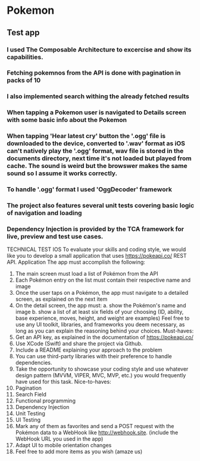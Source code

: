 # Pokemon

## Test app 
### I used The Composable Architecture to excercise and show its capabilities.
### Fetching pokemnos from the API is done with pagination in packs of 10
### I also implemented search withing the already fetched results
### When tapping a Pokemon user is navigated to Details screen with some basic info about the Pokemon
### When tapping 'Hear latest cry' button the '.ogg' file is downloaded to the device, converted to '.wav' format as iOS can't natively play the '.ogg' format, wav file is stored in the documents directory, next time it's not loaded but played from cache. The sound is weird but the browswer makes the same sound so I assume it works correctly.
### To handle '.ogg' format I used 'OggDecoder' framework
### The project also features several unit tests covering basic logic of navigation and loading
### Dependency Injection is provided by the TCA framework for live, preview and test use cases.


TECHNICAL TEST IOS
To evaluate your skills and coding style, we would like you to develop a small application that
uses https://pokeapi.co/ REST API.
Application
The app must accomplish the following:
1. The main screen must load a list of Pokémon from the API
2. Each Pokémon entry on the list must contain their respective name and image
3. Once the user taps on a Pokémon, the app must navigate to a detailed screen, as
explained on the next item
4. On the detail screen, the app must:
a. show the Pokémon's name and image
b. show a list of at least six fields of your choosing (ID, ability, base experience,
moves, height, and weight are examples)
Feel free to use any UI toolkit, libraries, and frameworks you deem necessary, as long as
you can explain the reasoning behind your choices.
Must-haves:
1. Get an API key, as explained in the documentation of https://pokeapi.co/
2. Use XCode (Swift) and share the project via Github.
3. Include a README explaining your approach to the problem
4. You can use third-party libraries with their preference to handle dependencies.
5. Take the opportunity to showcase your coding style and use whatever design pattern
(MVVM, VIPER, MVC, MVP, etc.) you would frequently have used for this task.
Nice-to-haves:
1. Pagination
2. Search Field
3. Functional programming
4. Dependency Injection
5. Unit Testing
6. UI Testing
7. Mark any of them as favorites and send a POST request with the Pokémon data to a
WebHook like http://webhook.site. (include the WebHook URL you used in the app)
8. Adapt UI to mobile orientation changes
9. Feel free to add more items as you wish (amaze us)
